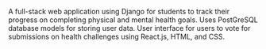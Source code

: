 A full-stack web application using Django for students to track their progress on completing physical and mental health goals. Uses PostGreSQL database models for storing user data. User interface for users to vote for submissions on health challenges using React.js, HTML, and CSS.

